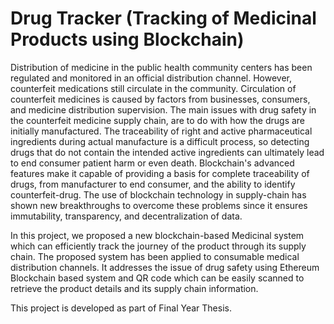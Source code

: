# Drug Tracker (Tracking of Medicinal Products using Blockchain)

Distribution of medicine in the public health community centers has been regulated and monitored in an official distribution channel. However, counterfeit medications still circulate in the community. Circulation of counterfeit medicines is caused by factors from businesses, consumers, and medicine distribution supervision. The main issues with drug safety in the counterfeit medicine supply chain, are to do with how the drugs are initially manufactured. The traceability of right and active pharmaceutical ingredients during actual manufacture is a difficult process, so detecting drugs that do not contain the intended active ingredients can ultimately lead to end consumer patient harm or even death. Blockchain's advanced features make it capable of providing a basis for complete traceability of drugs, from manufacturer to end consumer, and the ability to identify counterfeit-drug. The use of blockchain technology in supply-chain has shown new breakthroughs to overcome these problems since it ensures immutability, transparency, and decentralization of data. 

In this project, we proposed a new blockchain-based Medicinal system which can efficiently track the journey of the product through its supply chain. The proposed system has been applied to consumable medical distribution channels. It addresses the issue of drug safety using Ethereum Blockchain based system and QR code which can be easily scanned to retrieve the product details and its supply chain information.

This project is developed as part of Final Year Thesis.

